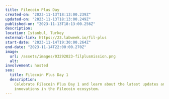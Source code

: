 ```yaml
---
title: Filecoin Plus Day
created-on: "2023-11-13T18:13:00.239Z"
updated-on: "2023-11-13T18:13:00.249Z"
published-on: "2023-11-13T18:13:00.256Z"
description:
location: Istanbul, Turkey
external-link: https://23.labweek.io/fil-plus
start-date: "2023-11-14T19:30:00.264Z"
end-date: "2023-11-14T22:00:00.270Z"
image:
  url: /assets/images/03292023-filplusmission.png
  alt:
involvement: hosted
seo:
  title: Filecoin Plus Day 1
  description:
    Celebrate Filecoin Plus Day 1 and learn about the latest updates and
    innovations in the Filecoin ecosystem.
---
```

